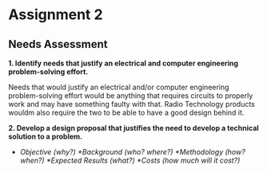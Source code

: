 # Assignment 2
## Needs Assessment

**1. Identify needs that justify an electrical and computer engineering problem-solving effort.**

Needs that would justify an electrical and/or computer engineering problem-solving effort would be anything that requires circuits to properly work and may have something faulty with that. Radio Technology products wouldm also require the two to be able to have a good design behind it. 

**2. Develop a design proposal that justifies the need to develop a technical solution to a problem.**

* _Objective (why?)
*Background (who? where?)
*Methodology (how? when?)
*Expected Results (what?)
*Costs (how much will it cost?)_

